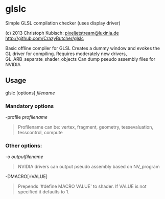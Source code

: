 glslc
=====

Simple GLSL compilation checker (uses display driver)

(c) 2013 Christoph Kubisch: pixeljetstream@luxinia.de
http://github.com/CrazyButcher/glslc

Basic offline compiler for GLSL
Creates a dummy window and evokes the GL driver for compiling.
Requires moderately new drivers, GL_ARB_separate_shader_objects
Can dump pseudo assembly files for NVIDIA

Usage
-----

glslc [options] *filename*

### Mandatory options

-profile *profilename*

> Profilename can be: vertex, fragment, geometry, tessevaluation, tesscontrol, compute

### Other options:

-o *outputfilename*

> NVIDIA drivers can output pseudo assembly based on NV_program

-DMACRO[=VALUE]
  
> Prepends '#define MACRO VALUE' to shader. If VALUE is not specified it defaults to 1.